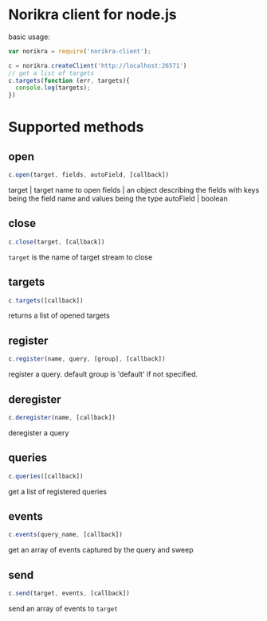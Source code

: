 # Norikra client for node.js

basic usage:
```js
var norikra = require('norikra-client');

c = norikra.createClient('http://localhost:26571')
// get a list of targets
c.targets(function (err, targets){
  console.log(targets);
})
```

# Supported methods

## open

```js
c.open(target, fields, autoField, [callback])
```
target | target name to open
fields | an object describing the fields with keys being the field name and values being the type
autoField | boolean

## close

```js
c.close(target, [callback])
```

`target` is the name of target stream to close

## targets

```js
c.targets([callback])
```
returns a list of opened targets

## register

```js
c.register(name, query, [group], [callback])
```
register a query. default group is 'default' if not specified.

## deregister

```js
c.deregister(name, [callback])
```
deregister a query

## queries

```js
c.queries([callback])
```
get a list of registered queries

## events

```js
c.events(query_name, [callback])
```
get an array of events captured by the query and sweep

## send

```js
c.send(target, events, [callback])
```
send an array of events to `target`
